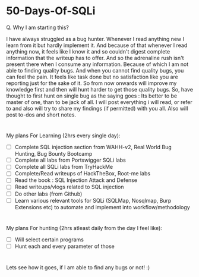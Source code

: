 # 50-Days-Of-SQLi

Q. Why I am starting this? 

I have always struggled as a bug hunter. Whenever I read anything new I learn from it but hardly implement it. And because of that whenever I read anything now, it feels like I know it and so couldn't digest complete information that the writeup has to offer. And so the adrenaline rush isn't present there when I consume any information. Because of which I am not able to finding quality bugs. And when you cannot find quality bugs, you can feel the pain. It feels like task done but no satisfaction like you are reporting just for the sake of it. So from now onwards will improve my knowledge first and then will hunt harder to get those quality bugs. So, have thought to first hunt on single bug as the saying goes : Its better to be master of one, than to be jack of all. I will post everything i will read, or refer to and also will try to share my findings (if permitted) with you all. Also will post to-dos and short notes. 

# 

My plans For Learning (2hrs every single day):
- [ ] Complete SQL injection section from WAHH-v2, Real World Bug Hunting, Bug Bounty Bootcamp
- [ ] Complete all labs from Portswigger SQLi labs
- [ ] Complete all SQLi labs from TryHackMe 
- [ ] Complete/Read writeups of HackTheBox, Root-me labs
- [ ] Read the book : SQL Injection Attack and Defense
- [ ] Read writeups/vlogs related to SQL injection
- [ ] Do other labs (from Github)
- [ ] Learn various relevant tools for SQLi (SQLMap, Nosqlmap, Burp Extensions etc) to automate and implement into workflow/methodology
#

My plans For hunting (2hrs atleast daily from the day I feel like):
- [ ]  Will select certain programs
- [ ]  Hunt each and every parameter of those

#

Lets see how it goes, if I am able to find any bugs or not! :) 

